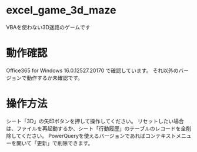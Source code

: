 # excel_game_3d_maze
VBAを使わない3D迷路のゲームです

# 動作確認
Office365 for Windows 16.0.12527.20170 で確認しています。
それ以外のバージョンで動作するか未確認です。

# 操作方法
シート「3D」の矢印ボタンを押して操作してください。
リセットしたい場合は、ファイルを再起動するか、シート「行動履歴」のテーブルのレコードを全削除してください。
PowerQueryを使えるバージョンであればコンテキストメニューを開いて「更新」で削除できます。
